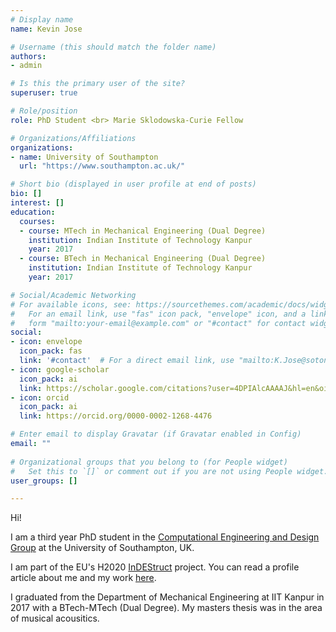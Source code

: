 ```yaml
---
# Display name
name: Kevin Jose

# Username (this should match the folder name)
authors:
- admin

# Is this the primary user of the site?
superuser: true

# Role/position
role: PhD Student <br> Marie Sklodowska-Curie Fellow

# Organizations/Affiliations
organizations:
- name: University of Southampton
  url: "https://www.southampton.ac.uk/"

# Short bio (displayed in user profile at end of posts)
bio: []
interest: []
education:
  courses:
  - course: MTech in Mechanical Engineering (Dual Degree)
    institution: Indian Institute of Technology Kanpur
    year: 2017
  - course: BTech in Mechanical Engineering (Dual Degree)
    institution: Indian Institute of Technology Kanpur
    year: 2017

# Social/Academic Networking
# For available icons, see: https://sourcethemes.com/academic/docs/widgets/#icons
#   For an email link, use "fas" icon pack, "envelope" icon, and a link in the
#   form "mailto:your-email@example.com" or "#contact" for contact widget.
social:
- icon: envelope
  icon_pack: fas
  link: '#contact'  # For a direct email link, use "mailto:K.Jose@soton.ac.uk".
- icon: google-scholar
  icon_pack: ai
  link: https://scholar.google.com/citations?user=4DPIAlcAAAAJ&hl=en&oi=sra
- icon: orcid
  icon_pack: ai
  link: https://orcid.org/0000-0002-1268-4476

# Enter email to display Gravatar (if Gravatar enabled in Config)
email: ""
  
# Organizational groups that you belong to (for People widget)
#   Set this to `[]` or comment out if you are not using People widget.  
user_groups: []

---
```

Hi!

I am a third year PhD student in the [Computational Engineering and Design Group](https://www.southampton.ac.uk/engineering/research/groups/ced.page) at the University of Southampton, UK.

I am part of the EU's H2020 [InDEStruct](https://indestruct.eu) project. You can read a profile article about me and my work [here](https://indestruct.eu/kevin-now-i-see-structures-everywhere/).

I graduated from the Department of Mechanical Engineering at IIT Kanpur in 2017 with a BTech-MTech (Dual Degree). My masters thesis was in the area of musical acousitics.